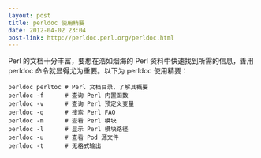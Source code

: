 ```yaml
---
layout: post
title: perldoc 使用精要
date: 2012-04-02 23:04
post-link: http://perldoc.perl.org/perldoc.html
---
```


Perl 的文档十分丰富，要想在浩如烟海的 Perl 资料中快速找到所需的信息，善用
perldoc 命令就显得尤为重要。以下为 perldoc 使用精要：

    perldoc perltoc # Perl 文档目录，了解其概要
    perldoc -f      # 查询 Perl 内置函数
    perldoc -v      # 查询 Perl 预定义变量
    perldoc -q      # 搜索 Perl FAQ
    perldoc -m      # 查看 Perl 模块
    perldoc -l      # 显示 Perl 模块路径
    perldoc -u      # 查看 Pod 源文件
    perldoc -t      # 无格式输出
